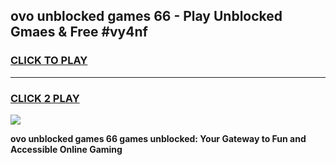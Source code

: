 
## ovo unblocked games 66 - Play Unblocked Gmaes & Free #vy4nf
<h3>
<a href="https://news.freeplayer.one?title=ovo_unblocked_games_66&ref=26F">CLICK TO PLAY</a></h3>
<hr>

<h3>
<a href="https://news.freeplayer.one?title=ovo_unblocked_games_66&ref=26F">CLICK 2 PLAY</a>
  
</h3>

<a href="https://news.freeplayer.one?title=ovo_unblocked_games_66&ref=26F/"><img src="https://clearcache.store/games.png"></a>


**ovo unblocked games 66 games unblocked: Your Gateway to Fun and Accessible Online Gaming**
